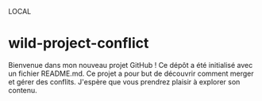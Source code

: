 LOCAL
# wild-project-conflict
Bienvenue dans mon nouveau projet GitHub ! Ce dépôt a été initialisé avec un fichier README.md.
Ce projet a pour but de découvrir comment merger et gérer des conflits. 
J'espère que vous prendrez plaisir à explorer son contenu.
